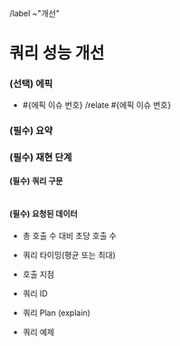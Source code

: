 <!-- 에픽 하위의 이슈일 경우 제목 규칙: [#{에픽 이슈 번호}] ** 성능 개선 -->
/label ~"개선"

쿼리 성능 개선
==
<!-- 에픽 이슈가 있을 경우 에픽 이슈 번호 필수 기입 -->
### (선택) 에픽
- #{에픽 이슈 번호}
/relate #{에픽 이슈 번호}


<!-- 성능 개선이 필요한 쿼리 요약 -->
### (필수) 요약


<!-- 해당 쿼리가 수행되는 절차 -->
### (필수) 재현 단계


#### (필수) 쿼리 구문
```sql

```


<!-- 쿼리 튜닝의 경우 최대한 많은 정보 제공 필요 -->
#### (필수) 요청된 데이터
- 총 호출 수 대비 초당 호출 수  


- 쿼리 타이밍(평균 또는 최대)  


- 호출 지점  


- 쿼리 ID  


- 쿼리 Plan (explain)  


- 쿼리 예제  
